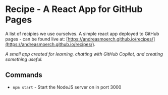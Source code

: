# Recipe - A React App for GitHub Pages

A list of recipies we use ourselves. A simple react app deployed to GitHub pages - can be found live at: [https://andreasmoerch.github.io/recipes/](https://andreasmoerch.github.io/recipes/). 

*A small app created for learning, chatting with GitHub Copilot, and creating something useful.*

## Commands
* `npm start` - Start the NodeJS server on in port 3000
